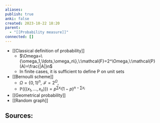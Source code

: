```yaml
---
aliases: 
publish: true
anki: false
created: 2023-10-22 18:20
parent:
  - "[[Probability measure]]"
connected: []
---
```

- [[Classical definition of probability]] 
	- $\Omega=\{\omega_1,\ldots,\omega_n\},\:\mathcal{F}=2^\Omega,\:\mathcal{P}(A)=\frac{|A|}n$
	- In finite cases, it is sufficient to define P on unit sets
- [[Bernoulli scheme]]
	- $\Omega=\{0,1\}^n,\:\mathcal{F}=2^\Omega$,
	- $\mathbb{P}(\{(x_1,\ldots,x_n)\})=p^{\sum x_i}(1-p)^{n-\sum x_i}$
- [[Geometrical probability]]
- [[Random graph]]














**Sources:**
- 

